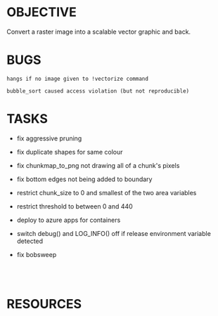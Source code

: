 
# OBJECTIVE
Convert a raster image into a scalable vector graphic and back.

# BUGS
    hangs if no image given to !vectorize command

    bubble_sort caused access violation (but not reproducible)

# TASKS

- fix aggressive pruning

- fix duplicate shapes for same colour

- fix chunkmap_to_png not drawing all of a chunk's pixels

- fix bottom edges not being added to boundary

- restrict chunk_size to 0 and smallest of the two area variables

- restrict threshold to between 0 and 440

- deploy to azure apps for containers

- switch debug() and LOG_INFO() off if release environment variable detected

- fix bobsweep

<br>
<br>

# RESOURCES
